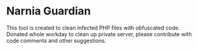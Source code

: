 # Narnia Guardian
This tool is created to clean infected PHP files with obfuscated code. Donated whole workday to clean up private server, please contribute with code comments and other suggestions.
